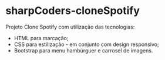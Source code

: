 # sharpCoders-cloneSpotify

Projeto Clone Spotify com utilização das tecnologias:
- HTML para marcação;
- CSS para estilização - em conjunto com design responsivo;
- Bootstrap para menu hambúrguer e carrosel de imagens.
